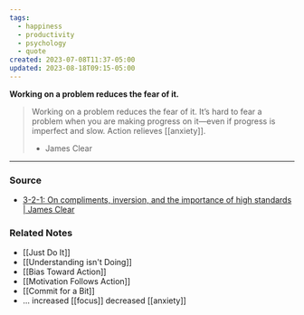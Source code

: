 ```yaml
---
tags:
  - happiness
  - productivity
  - psychology
  - quote
created: 2023-07-08T11:37-05:00
updated: 2023-08-18T09:15-05:00
---
```

**Working on a problem reduces the fear of it.**

> Working on a problem reduces the fear of it.
> It’s hard to fear a problem when you are making progress on it—even if progress is imperfect and slow.
> Action relieves [[anxiety]].
> - James Clear

---
### Source

- [3-2-1: On compliments, inversion, and the importance of high standards | James Clear](https://jamesclear.com/3-2-1/september-24-2020)

### Related Notes
- [[Just Do It]] 
- [[Understanding isn't Doing]] 
- [[Bias Toward Action]] 
- [[Motivation Follows Action]] 
- [[Commit for a Bit]]
- ... increased [[focus]] decreased [[anxiety]]